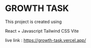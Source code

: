 # GROWTH TASK
This project is created using 

React + Javascript
Tailwind CSS
Vite

live link :
https://growth-task.vercel.app/

